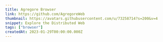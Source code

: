 ```yaml
---
title: Agregore Browser
link: https://github.com/AgregoreWeb
thumbnail: https://avatars.githubusercontent.com/u/73258714?s=200&v=4
snippet: Explore the Distributed Web
tags: ["browser"]
createdAt: 2023-01-29T00:00:00.000Z
---
```

